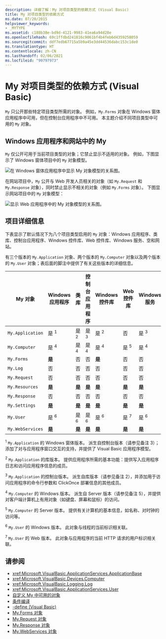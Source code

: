 ```yaml
---
description: 详细了解：My 对项目类型的依赖方式 (Visual Basic)
title: My 对项目类型的依赖方式
ms.date: 07/20/2015
helpviewer_keywords:
- _MYTYPE
ms.assetid: c188b38e-bd9d-4121-9983-41ea6a94d28e
ms.openlocfilehash: 69c1ffdbd241816c9061bf4b4feb6d4359258059
ms.sourcegitcommit: ddf7edb67715a5b9a45e3dd44536dabc153c1de0
ms.translationtype: HT
ms.contentlocale: zh-CN
ms.lasthandoff: 02/06/2021
ms.locfileid: "99797973"
---
```

# <a name="how-my-depends-on-project-type-visual-basic"></a>My 对项目类型的依赖方式 (Visual Basic)

`My` 只公开那些特定项目类型所需的对象。 例如，`My.Forms` 对象在 Windows 窗体应用程序中可用，但在控制台应用程序中不可用。 本主题介绍不同项目类型中可用的 `My` 对象。  
  
## <a name="my-in-windows-applications-and-web-sites"></a>Windows 应用程序和网站中的 My  

 `My` 仅公开可用于当前项目类型的对象；它禁止显示不适用的对象。 例如，下图显示了 Windows 窗体项目中的 `My` 对象模型。  
  
 ![在 Windows 窗体应用程序中显示 My 对象模型的关系图。](./media/how-my-depends-on-project-type/my-object-model-windows-forms.png)  
  
 在网站项目中，`My` 公开与 Web 开发人员相关的对象（如 `My.Request` 和 `My.Response` 对象），同时禁止显示不相关的对象（例如 `My.Forms` 对象）。 下图显示网站项目中的 `My` 对象模型：  
  
 ![显示 Web 应用程序中的 My 对象模型的关系图。](./media/how-my-depends-on-project-type/my-object-model-web.png)  
  
## <a name="project-details"></a>项目详细信息  

 下表显示了默认情况下为八个项目类型启用的 `My` 对象：Windows 应用程序、类库、控制台应用程序、Windows 控件库、Web 控件库、Windows 服务、空和网站。  
  
 有三个版本的 `My.Application` 对象、两个版本的 `My.Computer` 对象以及两个版本的 `My.User` 对象；表后面的脚注中提供了有关这些版本的详细信息。  
  
|My 对象|Windows 应用程序|类库|控制台应用程序|Windows 控件库|Web 控件库|Windows 服务|空|网站|  
|---|---|---|---|---|---|---|---|---|  
|`My.Application`|是  <sup>1</sup>|是  <sup>2</sup>|是  <sup>3</sup>|是  <sup>2</sup>|否|是  <sup>3</sup>|否|否|  
|`My.Computer`|是  <sup>4</sup>|是  <sup>4</sup>|是  <sup>4</sup>|是  <sup>4</sup>|是  <sup>5</sup>|是  <sup>4</sup>|否|是  <sup>5</sup>|  
|`My.Forms`|**是**|否|否|**是**|否|否|否|否|  
|`My.Log`|否|否|否|否|否|否|否|**是**|  
|`My.Request`|否|否|否|否|否|否|否|**是**|  
|`My.Resources`|**是**|**是**|**是**|**是**|**是**|**是**|否|否|  
|`My.Response`|否|否|否|否|否|否|否|**是**|  
|`My.Settings`|**是**|**是**|**是**|**是**|**是**|**是**|否|否|  
|`My.User`|是  <sup>6</sup>|是  <sup>6</sup>|是  <sup>6</sup>|是  <sup>6</sup>|是  <sup>7</sup>|是  <sup>6</sup>|否|是  <sup>7</sup>|  
|`My.WebServices`|**是**|**是**|**是**|**是**|**是**|**是**|否|否|  
  
 <sup>1</sup> `My.Application` 的 Windows 窗体版本。 派生自控制台版本（请参见备注 3）；添加了对与应用程序窗口交互的支持，并提供了 Visual Basic 应用程序模型。  
  
 <sup>2</sup> `My.Application` 的库版本。 提供应用程序所需的基本功能：提供写入应用程序日志和访问应用程序信息的成员。  
  
 <sup>3</sup> `My.Application` 的控制台版本。 派生自库版本（请参见备注 2），并添加用于访问应用程序的命令行参数和 ClickOnce 部署信息的其他成员。  
  
 <sup>4</sup> `My.Computer` 的 Windows 版本。 派生自 Server 版本（请参见备注 5），并提供对客户端计算机上有用对象（如键盘、屏幕和鼠标）的访问。  
  
 <sup>5</sup> `My.Computer` 的 Server 版本。 提供有关计算机的基本信息，如名称、对时钟的访问等。  
  
 <sup>6</sup> `My.User` 的 Windows 版本。 此对象与线程的当前标识相关联。  
  
 <sup>7</sup> `My.User` 的 Web 版本。 此对象与应用程序的当前 HTTP 请求的用户标识相关联。  
  
## <a name="see-also"></a>请参阅

- <xref:Microsoft.VisualBasic.ApplicationServices.ApplicationBase>
- <xref:Microsoft.VisualBasic.Devices.Computer>
- <xref:Microsoft.VisualBasic.Logging.Log>
- <xref:Microsoft.VisualBasic.ApplicationServices.User>
- [自定义 My 中可用的对象](../customizing-extending-my/customizing-which-objects-are-available-in-my.md)
- [条件编译](../../programming-guide/program-structure/conditional-compilation.md)
- [-define (Visual Basic)](../../reference/command-line-compiler/define.md)
- [My.Forms 对象](../../language-reference/objects/my-forms-object.md)
- [My.Request 对象](../../language-reference/objects/my-request-object.md)
- [My.Response 对象](../../language-reference/objects/my-response-object.md)
- [My.WebServices 对象](../../language-reference/objects/my-webservices-object.md)
